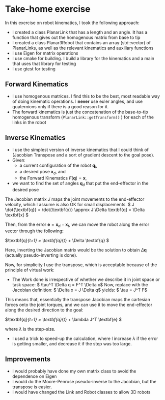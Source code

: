# Take-home exercise
In this exercise on robot kinematics, I took the following approach:
- I created a class PlanarLink that has a length and an angle. It has a function that gives out the homogenous matrix from base to tip
- I created a class Planar3Robot that contains an array (std::vector) of PlanarLinks, as well as the relevant kinematics and auxiliary functions
- I use Eigen for matrix operations
- I use cmake for building. I build a library for the kinematics and a main that uses that library for testing
- I use gtest for testing

## Forward Kinematics
- I use homogenous matrices. I find this to be the best, most readable way of doing kinematic operations. I **never** use euler angles, and use quaternions only if there is a good reason for it.
- The forward kinematics is just the concatenation of the base-to-tip homogenous transform (```PlanarLink::getTransform()``` ) for each of the links in the robot

## Inverse Kinematics
- I use the simplest version of inverse kinematics that I could think of (Jacobian Transpose and a sort of gradient descent to the goal pose).
- Given:
    - a current configuration of the robot $\textbf{q}_i$, 
    - a desired pose $\textbf{x}_d$, and 
    - the Forward Kinematics $F(\textbf{q}) = \textbf{x}$, 
- we want to find the set of angles $\textbf{q}_d$ that put the end-effector in the desired pose

The Jacobian matrix $J$ maps the joint movements to the end-effector velocity, which I assume is also OK for small displacements. 
$ J \dot{\textbf{q}} = \dot{\textbf{x}} \approx  J \Delta \textbf{q} = \Delta \textbf{x} $

Then, from the error $\textbf{e} = \textbf{x}_d - \textbf{x}_t$, we can move the robot along the error vector through the following:

$\textbf{q}_{t+1} = \textbf{q}_{t} + \Delta \textbf{q} $

Here, inverting the Jacobian matrix would be the solution to obtain $\Delta \textbf{q}$ (actually pseudo-inverting is done). 

Now, for simplicity I use the transpose, which is acceptable because of the principle of virtual work:
- The Work done is irrespective of whether we describe it in joint space or task space:
$ \tau^T \Delta q = F^T \Delta x$
Now, replace with the Jacobian definition: $ \Delta x = J \Delta q$ yields:
$ \tau = J^T F$

This means that, essentially the transpose Jacobian maps the cartesian forces onto the joint torques, and we can use it to move the end-effector along the desired direction to the goal:

$\textbf{q}_{t+1} = \textbf{q}_{t} + \lambda J^T \textbf{e} $

where $\lambda$ is the step-size.

- I used a trick to speed-up the calculation, where I increase $\lambda$ if the error is getting smaller, and decrease it if the step was too large.

## Improvements
- I would probably have done my own matrix class to avoid the dependence on Eigen
- I would do the Moore-Penrose pseudo-inverse to the Jacobian, but the transpose is easier.
- I would have changed the Link and Robot classes to allow 3D robots 
